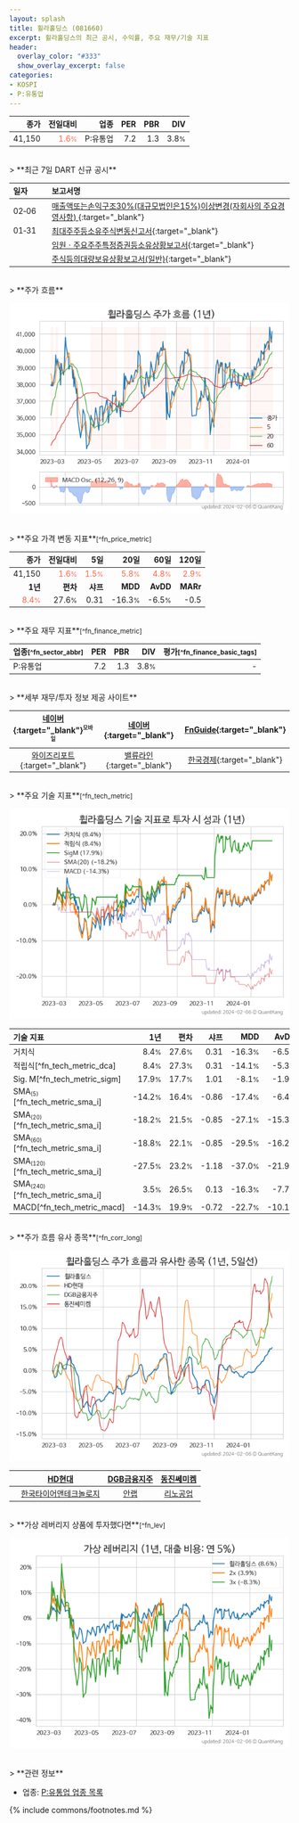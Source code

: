 ```yaml
---
layout: splash
title: 휠라홀딩스 (081660)
excerpt: 휠라홀딩스의 최근 공시, 수익률, 주요 재무/기술 지표
header:
  overlay_color: "#333"
  show_overlay_excerpt: false
categories:
- KOSPI
- P:유통업
---
```


| **종가** | **전일대비** | **업종** | **PER** | **PBR** | **DIV** |
| -------: | -----------: | -------: | ------: | ------: | ------: |
| 41,150 | <span style="color: tomato">1.6<small>%</small></span> | P:유통업 | 7.2 | 1.3 | 3.8<small>%</small> |

<!-- more -->

<br>
> **최근 7일 DART 신규 공시**<a id="dart"></a>

| **일자** |      | **보고서명** |
| :------- | :--- | :----------- |
| 02&#x2011;06 | | [매출액또는손익구조30%(대규모법인은15%)이상변경(자회사의 주요경영사항)              ](https://dart.fss.or.kr/dsaf001/main.do?rcpNo=20240206801025){:target="_blank"} |
| 01&#x2011;31 | | [최대주주등소유주식변동신고서](https://dart.fss.or.kr/dsaf001/main.do?rcpNo=20240131800839){:target="_blank"} |
|  | | [임원ㆍ주요주주특정증권등소유상황보고서](https://dart.fss.or.kr/dsaf001/main.do?rcpNo=20240131000364){:target="_blank"} |
|  | | [주식등의대량보유상황보고서(일반)](https://dart.fss.or.kr/dsaf001/main.do?rcpNo=20240131000359){:target="_blank"} |

<br>
> **주가 흐름**<a id="price"></a>

![081660](/stock/images/081660.png)

<br>
> **주요 가격 변동 지표**<small>[^fn_price_metric]</small>

| **종가** | **전일대비** | **5일** | **20일** | **60일** | **120일** |
| -------: | -----------: | ------: | -------: | -------: | --------: |
| 41,150 | <span style="color: tomato">1.6<small>%</small></span> | <span style="color: tomato">1.5<small>%</small></span> | <span style="color: tomato">5.8<small>%</small></span> | <span style="color: tomato">4.8<small>%</small></span> | <span style="color: tomato">2.9<small>%</small></span> |
| **1년** | **편차** | **샤프** | **MDD** | **AvDD** | **MARr** |
| <span style="color: tomato">8.4<small>%</small></span> | 27.6<small>%</small> | 0.31 | -16.3<small>%</small> | -6.5<small>%</small> | -0.5 |

<br>
> **주요 재무 지표**<small>[^fn_finance_metric]</small>

| **업종**<small>[^fn_sector_abbr]</small> | **PER** | **PBR** | **DIV** | **평가**<small>[^fn_finance_basic_tags]</small> |
| :--------------------------------------- | ------: | ------: | ------: | ----------------------------------------------: |
| P:유통업 | 7.2 | 1.3 | 3.8<small>%</small> | - |

<br>
> **세부 재무/투자 정보 제공 사이트**

| [네이버](https://m.stock.naver.com/domestic/stock/081660/finance/summary){:target="_blank"}<sup><small>모바일</small></sup> | [네이버](https://finance.naver.com/item/coinfo.naver?code=081660){:target="_blank"} | [FnGuide](https://comp.fnguide.com/SVO2/ASP/SVD_Invest.asp?gicode=A081660&MenuYn=Y){:target="_blank"} |
| :---: | :---: | :---: |
| [와이즈리포트](https://comp.wisereport.co.kr/company/c1040001.aspx?cmp_cd=081660){:target="_blank"} | [밸류라인](https://www.valueline.co.kr/finance/summary/081660){:target="_blank"} | [한국경제](https://markets.hankyung.com/stock/081660/financial-summary){:target="_blank"} |

<br>
> **주요 기술 지표**<small>[^fn_tech_metric]</small>


![081660](/stock/images/081660_tech.png)

| **기술 지표** | **1년** | **편차** | **샤프** | **MDD** | **AvDD** |
| :------------ | ------: | -----------: | -------: | ------: | -------: |
| 거치식 | 8.4<small>%</small> | 27.6<small>%</small> | 0.31 | -16.3<small>%</small> | -6.5<small>%</small> |
| 적립식[^fn_tech_metric_dca] | 8.4<small>%</small> | 27.3<small>%</small> | 0.31 | -14.1<small>%</small> | -5.3<small>%</small> |
| Sig. M[^fn_tech_metric_sigm] | 17.9<small>%</small> | 17.7<small>%</small> | 1.01 | -8.1<small>%</small> | -1.9<small>%</small> |
| SMA<small><sub>(5)</sub></small>[^fn_tech_metric_sma_i] | -14.2<small>%</small> | 16.4<small>%</small> | -0.86 | -17.4<small>%</small> | -6.4<small>%</small> |
| SMA<small><sub>(20)</sub></small>[^fn_tech_metric_sma_i] | -18.2<small>%</small> | 21.5<small>%</small> | -0.85 | -27.1<small>%</small> | -15.3<small>%</small> |
| SMA<small><sub>(60)</sub></small>[^fn_tech_metric_sma_i] | -18.8<small>%</small> | 22.1<small>%</small> | -0.85 | -29.5<small>%</small> | -16.2<small>%</small> |
| SMA<small><sub>(120)</sub></small>[^fn_tech_metric_sma_i] | -27.5<small>%</small> | 23.2<small>%</small> | -1.18 | -37.0<small>%</small> | -21.9<small>%</small> |
| SMA<small><sub>(240)</sub></small>[^fn_tech_metric_sma_i] | 3.5<small>%</small> | 26.5<small>%</small> | 0.13 | -16.3<small>%</small> | -7.7<small>%</small> |
| MACD[^fn_tech_metric_macd] | -14.3<small>%</small> | 19.9<small>%</small> | -0.72 | -22.7<small>%</small> | -10.1<small>%</small> |

<br>
> **주가 흐름 유사 종목**<a id="corr"></a><small>[^fn_corr_long]</small>

![081660](/stock/images/081660_corr.png)

|       | [HD현대](/267250/) | [DGB금융지주](/139130/) | [동진쎄미켐](/005290/) |
| :---: | :------------------------------------: | :------------------------------------: | :------------------------------------: |
|       | [한국타이어앤테크놀로지](/161390/) | [안랩](/053800/) | [리노공업](/058470/) |

<br>
> **가상 레버리지 상품에 투자했다면**<a id="2x"></a><small>[^fn_lev]</small>

![081660](/stock/images/081660_2x.png)

<br>
> **관련 정보**

- 업종: [P:유통업 업종 목록](/stats/sector/kospi_업종_유통업_종목/)

{% include commons/footnotes.md %}